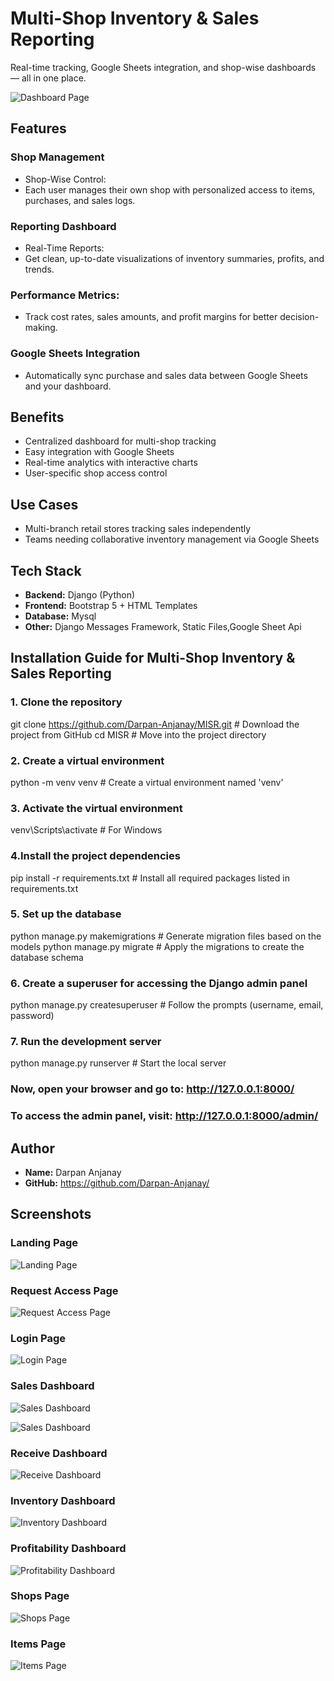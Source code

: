 #  Multi-Shop Inventory & Sales Reporting

Real-time tracking, Google Sheets integration, and shop-wise dashboards — all in one place.

![Dashboard Page](/screenshots/misrdashboard.png)


## Features
### Shop Management
- Shop-Wise Control:
- Each user manages their own shop with personalized access to items, purchases, and sales logs.

### Reporting Dashboard
- Real-Time Reports:
- Get clean, up-to-date visualizations of inventory summaries, profits, and trends.

### Performance Metrics:
- Track cost rates, sales amounts, and profit margins for better decision-making.

### Google Sheets Integration
- Automatically sync purchase and sales data between Google Sheets and your dashboard.


## Benefits
- Centralized dashboard for multi-shop tracking
- Easy integration with Google Sheets
- Real-time analytics with interactive charts
- User-specific shop access control

## Use Cases
- Multi-branch retail stores tracking sales independently
- Teams needing collaborative inventory management via Google Sheets

## Tech Stack

- **Backend:** Django (Python)
- **Frontend:** Bootstrap 5 + HTML Templates
- **Database:** Mysql
- **Other:** Django Messages Framework, Static Files,Google Sheet Api



##  Installation Guide for Multi-Shop Inventory & Sales Reporting

### 1. Clone the repository
git clone https://github.com/Darpan-Anjanay/MISR.git  # Download the project from GitHub
cd MISR  # Move into the project directory

### 2. Create a virtual environment
python -m venv venv  # Create a virtual environment named 'venv'

### 3. Activate the virtual environment

venv\Scripts\activate  # For Windows

### 4.Install the project dependencies
pip install -r requirements.txt  # Install all required packages listed in requirements.txt

### 5. Set up the database
python manage.py makemigrations  # Generate migration files based on the models
python manage.py migrate  # Apply the migrations to create the database schema

### 6. Create a superuser for accessing the Django admin panel
python manage.py createsuperuser  # Follow the prompts (username, email, password)

### 7. Run the development server
python manage.py runserver  # Start the local server

###  Now, open your browser and go to: http://127.0.0.1:8000/
###  To access the admin panel, visit: http://127.0.0.1:8000/admin/
 


## Author

- **Name:** Darpan Anjanay
- **GitHub:** https://github.com/Darpan-Anjanay/


## Screenshots

### Landing Page
![Landing Page](/screenshots/landing.png)

### Request Access Page
![Request Access Page](/screenshots/requestaccess.png)

### Login Page
![Login Page](/screenshots/login.png)

### Sales Dashboard
![Sales Dashboard](/screenshots/sales1.png)

![Sales Dashboard](/screenshots/sales2.png)


### Receive Dashboard
![Receive Dashboard](/screenshots/receive.png)


### Inventory Dashboard
![ Inventory Dashboard](/screenshots/inventory.png)


### Profitability Dashboard
![ Profitability Dashboard](/screenshots/profit.png)


###  Shops Page
![ Shops Page](/screenshots/shops.png)

###  Items Page
![ Items Page](/screenshots/items.png)
